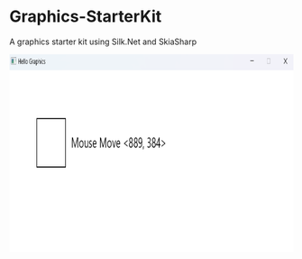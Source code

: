 # Graphics-StarterKit
A graphics starter kit using Silk.Net and SkiaSharp

<img src="https://github.com/cretucosmin3/Graphics-StarterKit/blob/main/media/screenshot.png" height="350">